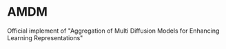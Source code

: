 # AMDM
Official implement of "Aggregation of Multi Diffusion Models for Enhancing Learning Representations"

